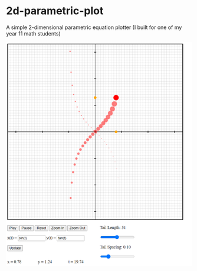 # 2d-parametric-plot

A simple 2-dimensional parametric equation plotter (I built for one of my year 11 math students)

![alt screenshot](screenshot.png "Screenshot")
